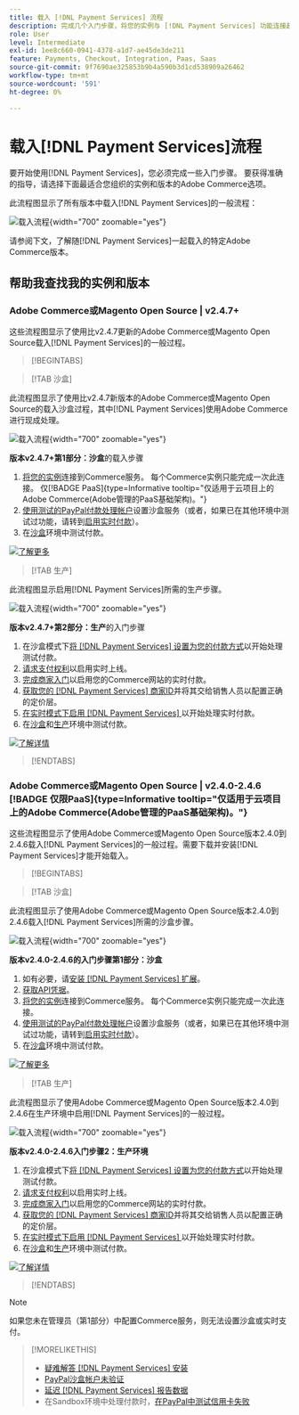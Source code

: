 ```yaml
---
title: 载入 [!DNL Payment Services] 流程
description: 完成几个入门步骤，将您的实例与 [!DNL Payment Services] 功能连接起来。
role: User
level: Intermediate
exl-id: 1ee8c660-0941-4378-a1d7-ae45de3de211
feature: Payments, Checkout, Integration, Paas, Saas
source-git-commit: 9f7690ae325853b9b4a590b3d1cd538909a26462
workflow-type: tm+mt
source-wordcount: '591'
ht-degree: 0%

---
```


# 载入[!DNL Payment Services]流程

要开始使用[!DNL Payment Services]，您必须完成一些入门步骤。 要获得准确的指导，请选择下面最适合您组织的实例和版本的Adobe Commerce选项。

此流程图显示了所有版本中载入[!DNL Payment Services]的一般流程：

![载入流程](assets/flow-payment-services.png){width="700" zoomable="yes"}

请参阅下文，了解随[!DNL Payment Services]一起载入的特定Adobe Commerce版本。

## 帮助我查找我的实例和版本

### Adobe Commerce或Magento Open Source | v2.4.7+

这些流程图显示了使用比v2.4.7更新的Adobe Commerce或Magento Open Source载入[!DNL Payment Services]的一般过程。

>[!BEGINTABS]

>[!TAB 沙盒]

此流程图显示了使用比v2.4.7新版本的Adobe Commerce或Magento Open Source的载入沙盒过程，其中[!DNL Payment Services]使用Adobe Commerce进行现成处理。

![载入流程](assets/flow-sandbox-configuration-onboarding-2.4.7.png){width="700" zoomable="yes"}

**版本v2.4.7+第1部分：沙盒**&#x200B;的载入步骤

1. [将您的实例](connect.md#configure-commerce-services)连接到Commerce服务。 每个Commerce实例只能完成一次此连接。 仅[!BADGE PaaS]{type=Informative tooltip="仅适用于云项目上的Adobe Commerce(Adobe管理的PaaS基础架构)。"}
1. [使用测试的PayPal付款处理帐户](sandbox.md#enable-sandbox-testing)设置沙盒服务（或者，如果已在其他环境中测试过功能，请转到[启用实时付款](sandbox.md#enable-live-payments)）。
1. 在[沙盒](sandbox.md#test-in-sandbox-environment)环境中测试付款。

[![了解更多](assets/learn-more-button.svg)](https://helpx.adobe.com/legal/product-descriptions/payment-services-for-Adobe-Commerce-and-Magento-Open-Source-On-demand-Services.html)

>[!TAB 生产]

此流程图显示启用[!DNL Payment Services]所需的生产步骤。

![载入流程](assets/flow-production-payment-services.png){width="700" zoomable="yes"}

**版本v2.4.7+第2部分：生产**&#x200B;的入门步骤

1. 在沙盒模式下[将 [!DNL Payment Services] 设置为您的付款方式](production.md#set-payment-services-as-payment-method)以开始处理测试付款。
1. [请求支付权利](production.md#request-payments-entitlement-from-adobe)以启用实时上线。
1. [完成商家入门](production.md#complete-merchant-onboarding)以启用您的Commerce网站的实时付款。
1. [获取您的 [!DNL Payment Services] 商家ID](production.md#configure-pricing-tier)并将其交给销售人员以配置正确的定价层。
1. [在实时模式下启用 [!DNL Payment Services] ](production.md#enable-live-payments)以开始处理实时付款。
1. 在[沙盒](sandbox.md#test-in-sandbox-environment)和[生产](production.md#test-in-production)环境中测试付款。

[![了解详情](assets/learn-more-button.svg)](production.md)

>[!ENDTABS]

### Adobe Commerce或Magento Open Source | v2.4.0-2.4.6 [!BADGE 仅限PaaS]{type=Informative tooltip="仅适用于云项目上的Adobe Commerce(Adobe管理的PaaS基础架构)。"}

这些流程图显示了使用Adobe Commerce或Magento Open Source版本2.4.0到2.4.6载入[!DNL Payment Services]的一般过程。需要下载并安装[!DNL Payment Services]才能开始载入。

>[!BEGINTABS]

>[!TAB 沙盒]

此流程图显示了使用Adobe Commerce或Magento Open Source版本2.4.0到2.4.6载入[!DNL Payment Services]所需的沙盒步骤。

![载入流程](assets/flow-sandbox-installation-configuration-onboarding-2.4.0.png){width="700" zoomable="yes"}

**版本v2.4.0-2.4.6的入门步骤第1部分：沙盒**

1. 如有必要，请[安装 [!DNL Payment Services] 扩展](install.md#get-payment-services)。
1. [获取API凭据](connect.md#obtain-api-credentials)。
1. [将您的实例](connect.md#configure-commerce-services)连接到Commerce服务。 每个Commerce实例只能完成一次此连接。
1. [使用测试的PayPal付款处理帐户](sandbox.md#enable-sandbox-testing)设置沙盒服务（或者，如果已在其他环境中测试过功能，请转到[启用实时付款](sandbox.md#enable-live-payments)）。
1. 在[沙盒](sandbox.md#test-in-sandbox-environment)环境中测试付款。

[![了解更多](assets/learn-more-button.svg)](https://helpx.adobe.com/legal/product-descriptions/payment-services-for-Adobe-Commerce-and-Magento-Open-Source-On-demand-Services.html)

>[!TAB 生产]

此流程图显示了使用Adobe Commerce或Magento Open Source版本2.4.0到2.4.6在生产环境中启用[!DNL Payment Services]的一般过程。

![载入流程](assets/flow-production-payment-services.png){width="700" zoomable="yes"}

**版本v2.4.0-2.4.6入门步骤2：生产环境**

1. 在沙盒模式下[将 [!DNL Payment Services] 设置为您的付款方式](production.md#set-payment-services-as-payment-method)以开始处理测试付款。
1. [请求支付权利](production.md#request-payments-entitlement-from-adobe)以启用实时上线。
1. [完成商家入门](production.md#complete-merchant-onboarding)以启用您的Commerce网站的实时付款。
1. [获取您的 [!DNL Payment Services] 商家ID](production.md#configure-pricing-tier)并将其交给销售人员以配置正确的定价层。
1. [在实时模式下启用 [!DNL Payment Services] ](production.md#enable-live-payments)以开始处理实时付款。
1. 在[沙盒](sandbox.md#test-in-sandbox-environment)和[生产](production.md#test-in-production)环境中测试付款。

[![了解详情](assets/learn-more-button.svg)](onboard.md)

>[!ENDTABS]

>[!NOTE]
>
>如果您未在管理员（第1部分）中配置Commerce服务，则无法设置沙盒或实时支付。

>[!MORELIKETHIS]
>
> * [疑难解答 [!DNL Payment Services] 安装](https://experienceleague.adobe.com/docs/commerce-knowledge-base/kb/troubleshooting/payments/payservices-install.html?lang=en)
> * [PayPal沙盒帐户未验证](https://experienceleague.adobe.com/docs/commerce-knowledge-base/kb/troubleshooting/payments/payservices-paypal-acct.html)
> * [延迟 [!DNL Payment Services] 报告数据](https://experienceleague.adobe.com/docs/commerce-knowledge-base/kb/troubleshooting/payments/payservices-report-info-delayed.html)
> * 在Sandbox环境中处理付款时，[在PayPal中测试信用卡失败](https://experienceleague.adobe.com/docs/commerce-knowledge-base/kb/troubleshooting/payments/payservices-cc-sandbox-failure.html?lang=en)